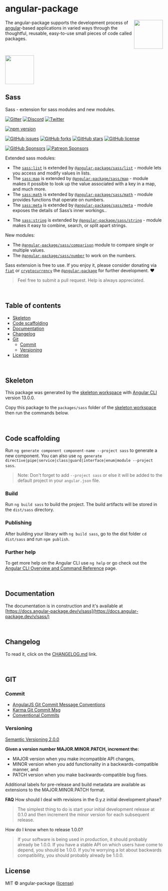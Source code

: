 # angular-package

<a href='https://angular-package.dev' target='_blank'>
  <img align="right"  width="92" height="92" src="https://avatars.githubusercontent.com/u/31412194?s=400&u=c9929aa36826318ccac8f7b84516e1ce3af7e21c&v=4" />
</a>

The angular-package supports the development process of [angular](https://angular.io)-based applications in varied ways through the thoughtful, reusable, easy-to-use small pieces of code called packages.

<br>

<a href="https://angular-package.github.io/sass"><img src="https://sass-lang.com/assets/img/logos/logo.svg" width="92" height="92" /></a>

## Sass

Sass - extension for sass modules and new modules.

[![Gitter][gitter-badge]][gitter-chat]
[![Discord][discord-badge]][discord-channel]
[![Twitter][twitter-badge]][twitter-follow]

<!-- npm badge -->
[![npm version][sass-npm-badge-svg]][sass-npm-badge]

<!-- GitHub badges -->
[![GitHub issues][sass-badge-issues]][sass-issues]
[![GitHub forks][sass-badge-forks]][sass-forks]
[![GitHub stars][sass-badge-stars]][sass-stars]
[![GitHub license][sass-badge-license]][sass-license]

<!-- Sponsors -->
[![GitHub Sponsors][github-badge-sponsor]][github-sponsor-link]
[![Patreon Sponsors][patreon-badge]][patreon-link]

Extended sass modules:

<!-- * The [`sass:color`](https://sass-lang.com/documentation/modules/color/) is extended by [`@angular-package/sass/color`](https://) - module generates new colors based on existing ones, making it easy to build color themes. -->
* The [`sass:list`](https://sass-lang.com/documentation/modules/list/) is extended by [`@angular-package/sass/list`](https://docs.angular-package.dev/v/sass/list/overview) - module lets you access and modify values in lists.
* The [`sass:map`](https://sass-lang.com/documentation/modules/map/) is extended by [`@angular-package/sass/map`](https://docs.angular-package.dev/v/sass/map/overview) - module makes it possible to look up the value associated with a key in a map, and much more.
* The [`sass:math`](https://sass-lang.com/documentation/modules/math/) is extended by [`@angular-package/sass/math`](https://docs.angular-package.dev/v/sass/math/overview) - module provides functions that operate on numbers.
* The [`sass:meta`](https://sass-lang.com/documentation/modules/meta/) is extended by [`@angular-package/sass/meta`](https://docs.angular-package.dev/v/sass/meta/overview) - module exposes the details of Sass’s inner workings..
<!--  * The [`sass:selector`](https://sass-lang.com/documentation/modules/selector/) is extended by [`@angular-package/sass/selector`](https://) - module provides access to Sass’s powerful selector engine. -->
* The [`sass:string`](https://sass-lang.com/documentation/modules/string/) is extended by [`@angular-package/sass/string`](https://docs.angular-package.dev/v/sass/string/overview) - module makes it easy to combine, search, or split apart strings.

New modules:

<!-- * The [`@angular-package/sass/class`](https://) module. -->
* The [`@angular-package/sass/comparison`](https://docs.angular-package.dev/v/sass/comparison/overview) module to compare single or multiple values. 
* The [`@angular-package/sass/number`](https://docs.angular-package.dev/v/sass/number/overview) to work on the numbers.

<!-- * The [`@angular-package/sass/function`](https://) module . -->
<!-- * The [`@angular-package/sass/property`](https://) module. -->
<!-- * The [`@angular-package/sass/scheme`](https://) module. -->
<!-- * The [`@angular-package/sass/translator`](https://) module. -->
<!-- * The [`@angular-package/sass/values`](https://) module. -->
<!-- * The [`@angular-package/sass/var`](https://) module . -->

Sass extension is free to use. If you enjoy it, please consider donating via [`fiat`](https://docs.angular-package.dev/donate/usd-fiat) or [`cryptocurrency`](https://spectrecss.angular-package.dev/donate/thb-cryptocurrency) the [`@angular-package`](https://github.com/sponsors/angular-package) for further development. ♥  

> Feel free to submit a pull request. Help is always appreciated.

<br>

## Table of contents

* [Skeleton](#skeleton)
* [Code scaffolding](#code-scaffolding)
* [Documentation](#documentation)
* [Changelog](#changelog)
* [Git](#git)
  * [Commit](#commit)
  * [Versioning](#versioning)
* [License](#license)

<br>

## Skeleton

This package was generated by the [skeleton workspace][skeleton] with [Angular CLI](https://github.com/angular/angular-cli) version 13.0.0.

Copy this package to the `packages/sass` folder of the [skeleton workspace][skeleton] then run the commands below.

<br>

## Code scaffolding

Run `ng generate component component-name --project sass` to generate a new component. You can also use `ng generate directive|pipe|service|class|guard|interface|enum|module --project sass`.
> Note: Don't forget to add `--project sass` or else it will be added to the default project in your `angular.json` file.

### Build

Run `ng build sass` to build the project. The build artifacts will be stored in the `dist/sass` directory.

### Publishing

After building your library with `ng build sass`, go to the dist folder `cd dist/sass` and run `npm publish`.

### Further help

To get more help on the Angular CLI use `ng help` or go check out the [Angular CLI Overview and Command Reference](https://angular.io/cli) page.

<br>

## Documentation

The documentation is in construction and it's available at [https://docs.angular-package.dev/v/sass](https://docs.angular-package.dev/v/sass/)

<br>

## Changelog

To read it, click on the [CHANGELOG.md](https://github.com/angular-package/sass/blob/master/CHANGELOG.md) link.

<br>

## GIT

### Commit

* [AngularJS Git Commit Message Conventions][git-commit-angular]
* [Karma Git Commit Msg][git-commit-karma]
* [Conventional Commits][git-commit-conventional]

### Versioning

[Semantic Versioning 2.0.0][git-semver]

**Given a version number MAJOR.MINOR.PATCH, increment the:**

* MAJOR version when you make incompatible API changes,
* MINOR version when you add functionality in a backwards-compatible manner, and
* PATCH version when you make backwards-compatible bug fixes.

Additional labels for pre-release and build metadata are available as extensions to the MAJOR.MINOR.PATCH format.

**FAQ**
How should I deal with revisions in the 0.y.z initial development phase?

> The simplest thing to do is start your initial development release at 0.1.0 and then increment the minor version for each subsequent release.

How do I know when to release 1.0.0?

> If your software is being used in production, it should probably already be 1.0.0. If you have a stable API on which users have come to depend, you should be 1.0.0. If you’re worrying a lot about backwards compatibility, you should probably already be 1.0.0.

## License

MIT © angular-package ([license][sass-license])

<!-- Funding -->
[github-badge-sponsor]: https://img.shields.io/static/v1?label=Sponsor&message=%E2%9D%A4&logo=GitHub&link=https://github.com/sponsors/angular-package
[github-sponsor-link]: https://github.com/sponsors/angular-package
[patreon-badge]: https://img.shields.io/endpoint.svg?url=https%3A%2F%2Fshieldsio-patreon.vercel.app%2Fapi%3Fusername%3Dangularpackage%26type%3Dpatrons&style=flat
[patreon-link]: https://patreon.com/angularpackage

[angulario]: https://angular.io
[skeleton]: https://github.com/angular-package/skeleton

<!-- Update status -->
[experimental]: https://img.shields.io/badge/-Experimental-orange
[fix]: https://img.shields.io/badge/-Fix-red
[new]: https://img.shields.io/badge/-eNw-green
[update]: https://img.shields.io/badge/-Update-red
[documentation]: https://img.shields.io/badge/-Documentation-informational
[demonstration]: https://img.shields.io/badge/-Demonstration-green

<!-- Discord -->
[discord-badge]: https://img.shields.io/discord/925168966098386944?style=social&logo=discord&label=Discord
[discord-channel]: https://discord.com/channels/925168966098386944

<!-- Gitter -->
[gitter-badge]: https://img.shields.io/gitter/room/angular-package/ap-sass?style=social&logo=gitter
[gitter-chat]: https://app.gitter.im/#/room/#ap-sass:gitter.im

<!-- Twitter -->
[twitter-badge]: https://img.shields.io/twitter/follow/angularpackage?label=%40angularpackage&style=social
[twitter-follow]: https://twitter.com/angularpackage

<!-- GIT -->
[git-semver]: http://semver.org/

<!-- GIT: commit -->
[git-commit-angular]: https://gist.github.com/stephenparish/9941e89d80e2bc58a153
[git-commit-karma]: http://karma-runner.github.io/0.10/dev/git-commit-msg.html
[git-commit-conventional]: https://www.conventionalcommits.org/en/v1.0.0/

<!-- This package: sass  -->
  <!-- GitHub: badges -->
  [sass-badge-issues]: https://img.shields.io/github/issues/angular-package/sass
  [sass-badge-forks]: https://img.shields.io/github/forks/angular-package/sass
  [sass-badge-stars]: https://img.shields.io/github/stars/angular-package/sass
  [sass-badge-license]: https://img.shields.io/github/license/angular-package/sass
  <!-- GitHub: badges links -->
  [sass-issues]: https://github.com/angular-package/sass/issues
  [sass-forks]: https://github.com/angular-package/sass/network
  [sass-license]: https://github.com/angular-package/sass/blob/master/LICENSE
  [sass-stars]: https://github.com/angular-package/sass/stargazers
<!-- This package -->
  [sass-github-changelog]: https://github.com/angular-package/sass/blob/main/CHANGELOG.md

<!-- Package: sass -->
  <!-- npm -->
  [sass-npm-badge-svg]: https://badge.fury.io/js/%40angular-package%2Fsass.svg
  [sass-npm-badge-png]: https://badge.fury.io/js/%40angular-package%2Fsass.png
  [sass-npm-badge]: https://badge.fury.io/js/%40angular-package%2Fsass
  [sass-npm-readme]: https://www.npmjs.com/package/@angular-package/sass#readme

  <!-- GitHub -->
  [sass-github-readme]: https://github.com/angular-package/sass#readme
